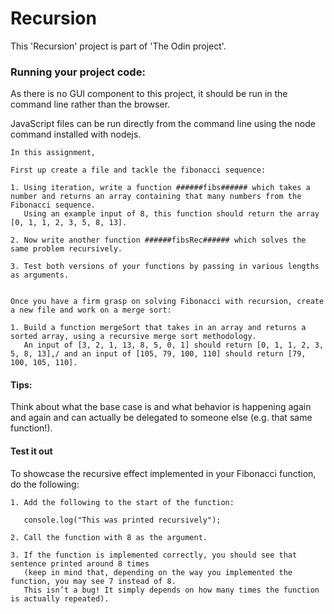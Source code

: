 # Recursion

This 'Recursion' project is part of 'The Odin project'.


### Running your project code:

As there is no GUI component to this project, it should be run in the command line rather than the browser.

JavaScript files can be run directly from the command line using the node command installed with nodejs.

    In this assignment,

    First up create a file and tackle the fibonacci sequence:

    1. Using iteration, write a function ######fibs###### which takes a number and returns an array containing that many numbers from the Fibonacci sequence.
       Using an example input of 8, this function should return the array [0, 1, 1, 2, 3, 5, 8, 13].
 
    2. Now write another function ######fibsRec###### which solves the same problem recursively.
    
    3. Test both versions of your functions by passing in various lengths as arguments.      


    Once you have a firm grasp on solving Fibonacci with recursion, create a new file and work on a merge sort:

    1. Build a function mergeSort that takes in an array and returns a sorted array, using a recursive merge sort methodology.
       An input of [3, 2, 1, 13, 8, 5, 0, 1] should return [0, 1, 1, 2, 3, 5, 8, 13],/ and an input of [105, 79, 100, 110] should return [79, 100, 105, 110].

#### Tips:

Think about what the base case is and what behavior is happening again and again
and can actually be delegated to someone else (e.g. that same function!).

#### Test it out

To showcase the recursive effect implemented in your Fibonacci function, do the following:

    1. Add the following to the start of the function:

       console.log("This was printed recursively");

    2. Call the function with 8 as the argument.

    3. If the function is implemented correctly, you should see that sentence printed around 8 times
       (keep in mind that, depending on the way you implemented the function, you may see 7 instead of 8. 
       This isn’t a bug! It simply depends on how many times the function is actually repeated).